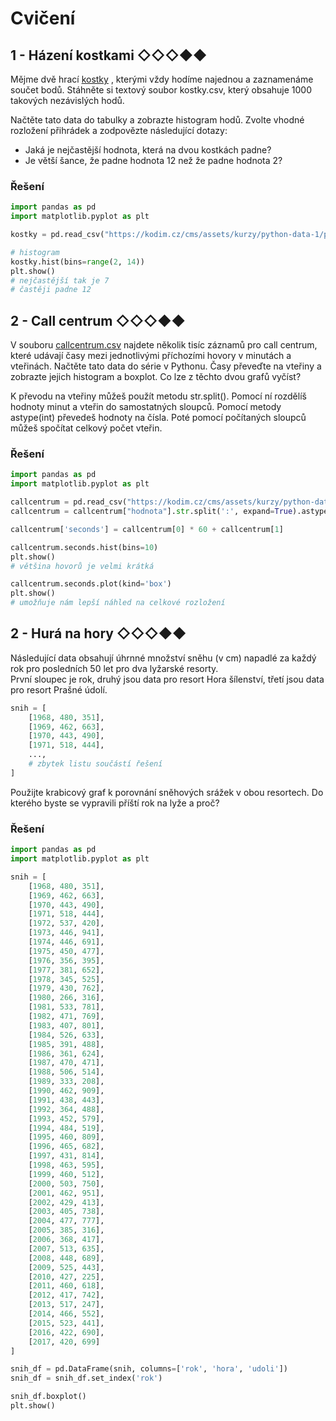 # Cvičení

## 1 - Házení kostkami ◇◇◇◆◆

Mějme dvě
hrací [kostky](https://kodim.cz/cms/assets/kurzy/python-data-1/python-pro-data-1/vizualizace/excs/excs%3Ehazeni-kostkami/kostky.csv)
, kterými vždy hodíme najednou a zaznamenáme součet bodů. Stáhněte si textový soubor kostky.csv, který obsahuje 1000
takových nezávislých hodů.

Načtěte tato data do tabulky a zobrazte histogram hodů. Zvolte vhodné rozložení přihrádek a zodpovězte následující
dotazy:

- Jaká je nejčastější hodnota, která na dvou kostkách padne?
- Je větší šance, že padne hodnota 12 než že padne hodnota 2?

### Řešení

```python
import pandas as pd
import matplotlib.pyplot as plt

kostky = pd.read_csv("https://kodim.cz/cms/assets/kurzy/python-data-1/python-pro-data-1/vizualizace/excs/excs>hazeni-kostkami/kostky.csv")

# histogram
kostky.hist(bins=range(2, 14))
plt.show()
# nejčastější tak je 7
# častěji padne 12
```

## 2 - Call centrum ◇◇◇◆◆

V
souboru [callcentrum.csv](https://kodim.cz/cms/assets/kurzy/python-data-1/python-pro-data-1/vizualizace/excs/excs%3Ecall-centrum/callcentrum.csv)
najdete několik tisíc záznamů pro call centrum, které udávají časy mezi jednotlivými příchozími hovory v minutách a
vteřinách. Načtěte tato data do série v Pythonu. Časy převeďte na vteřiny a zobrazte jejich histogram a boxplot. Co lze
z těchto dvou grafů vyčíst?

K převodu na vteřiny můžeš použít metodu str.split(). Pomocí ní rozdělíš hodnoty minut a vteřin do samostatných sloupců.
Pomocí metody astype(int) převedeš hodnoty na čísla. Poté pomocí počítaných sloupců můžeš spočítat celkový počet vteřin.

### Řešení

```python
import pandas as pd
import matplotlib.pyplot as plt

callcentrum = pd.read_csv("https://kodim.cz/cms/assets/kurzy/python-data-1/python-pro-data-1/vizualizace/excs/excs>call-centrum/callcentrum.csv")
callcentrum = callcentrum["hodnota"].str.split(':', expand=True).astype(int)

callcentrum['seconds'] = callcentrum[0] * 60 + callcentrum[1]

callcentrum.seconds.hist(bins=10)
plt.show()
# většina hovorů je velmi krátká

callcentrum.seconds.plot(kind='box')
plt.show()
# umožňuje nám lepší náhled na celkové rozložení
```

## 2 - Hurá na hory ◇◇◇◆◆

Následující data obsahují úhrnné množství sněhu (v cm) napadlé za každý rok pro posledních 50 let pro dva lyžarské
resorty.  
První sloupec je rok, druhý jsou data pro resort Hora šílenství, třetí jsou data pro resort Prašné údolí.

```python
snih = [
    [1968, 480, 351],
    [1969, 462, 663],
    [1970, 443, 490],
    [1971, 518, 444],
    ...,
    # zbytek listu součástí řešení
]

```

Použijte krabicový graf k porovnání sněhových srážek v obou resortech. Do kterého byste se vypravili příští rok na lyže
a proč?

### Řešení

```python
import pandas as pd
import matplotlib.pyplot as plt

snih = [
    [1968, 480, 351],
    [1969, 462, 663],
    [1970, 443, 490],
    [1971, 518, 444],
    [1972, 537, 420],
    [1973, 446, 941],
    [1974, 446, 691],
    [1975, 450, 477],
    [1976, 356, 395],
    [1977, 381, 652],
    [1978, 345, 525],
    [1979, 430, 762],
    [1980, 266, 316],
    [1981, 533, 781],
    [1982, 471, 769],
    [1983, 407, 801],
    [1984, 526, 633],
    [1985, 391, 488],
    [1986, 361, 624],
    [1987, 470, 471],
    [1988, 506, 514],
    [1989, 333, 208],
    [1990, 462, 909],
    [1991, 438, 443],
    [1992, 364, 488],
    [1993, 452, 579],
    [1994, 484, 519],
    [1995, 460, 809],
    [1996, 465, 682],
    [1997, 431, 814],
    [1998, 463, 595],
    [1999, 460, 512],
    [2000, 503, 750],
    [2001, 462, 951],
    [2002, 429, 413],
    [2003, 405, 738],
    [2004, 477, 777],
    [2005, 385, 316],
    [2006, 368, 417],
    [2007, 513, 635],
    [2008, 448, 689],
    [2009, 525, 443],
    [2010, 427, 225],
    [2011, 460, 618],
    [2012, 417, 742],
    [2013, 517, 247],
    [2014, 466, 552],
    [2015, 523, 441],
    [2016, 422, 690],
    [2017, 420, 699]
]

snih_df = pd.DataFrame(snih, columns=['rok', 'hora', 'udoli'])
snih_df = snih_df.set_index('rok')

snih_df.boxplot()
plt.show()
```